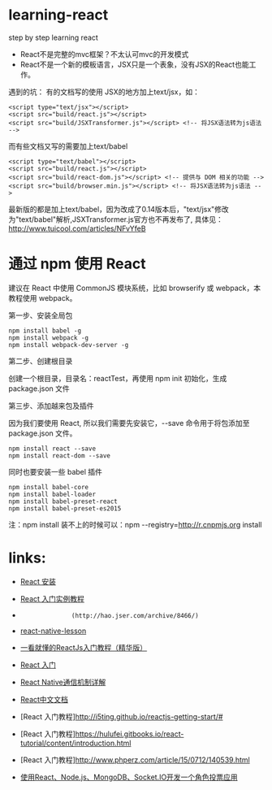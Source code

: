 # learning-react
step by step learning react


+ React不是完整的mvc框架？不太认可mvc的开发模式
+ React不是一个新的模板语言，JSX只是一个表象，没有JSX的React也能工作。

遇到的坑：
有的文档写的使用 JSX的地方加上text/jsx，如：

    <script type="text/jsx"></script>
    <script src="build/react.js"></script>
    <script src="build/JSXTransformer.js"></script> <!-- 将JSX语法转为js语法 -->

而有些文档又写的需要加上text/babel

    <script type="text/babel"></script>
    <script src="build/react.js"></script>
    <script src="build/react-dom.js"></script> <!-- 提供与 DOM 相关的功能 -->
    <script src="build/browser.min.js"></script> <!-- 将JSX语法转为js语法 -->

最新版的都是加上text/babel，因为改成了0.14版本后，"text/jsx"修改为"text/babel"解析,JSXTransformer.js官方也不再发布了, 具体见：http://www.tuicool.com/articles/NFvYfeB

# 通过 npm 使用 React
建议在 React 中使用 CommonJS 模块系统，比如 browserify 或 webpack，本教程使用 webpack。

第一步、安装全局包

	npm install babel -g
	npm install webpack -g
	npm install webpack-dev-server -g

第二步、创建根目录

创建一个根目录，目录名：reactTest，再使用 npm init 初始化，生成 package.json 文件

第三步、添加越来包及插件

因为我们要使用 React, 所以我们需要先安装它，--save 命令用于将包添加至 package.json 文件。

	npm install react --save
	npm install react-dom --save

同时也要安装一些 babel 插件

	npm install babel-core
	npm install babel-loader
	npm install babel-preset-react
	npm install babel-preset-es2015


注：npm install 装不上的时候可以：npm --registry=http://r.cnpmjs.org install



# links:
+ [React 安装](http://www.runoob.com/react/react-install.html)
+ [React 入门实例教程](http://www.ruanyifeng.com/blog/2015/03/react.html)
+					(http://hao.jser.com/archive/8466/)
+ [react-native-lesson](https://github.com/vczero/react-native-lesson)
+ [一看就懂的ReactJs入门教程（精华版）](http://www.cocoachina.com/webapp/20150721/12692.html)
+ [React 入门](http://segmentfault.com/a/1190000002759878)
+ [React Native通信机制详解](http://blog.cnbang.net/tech/2698/)
+ [React中文文档](http://reactjs.cn/react/docs/getting-started.html)
+ [React 入门教程]http://i5ting.github.io/reactjs-getting-start/#
+ [React 入门教程]https://hulufei.gitbooks.io/react-tutorial/content/introduction.html

+ [React 入门教程]http://www.phperz.com/article/15/0712/140539.html
+ [使用React、Node.js、MongoDB、Socket.IO开发一个角色投票应用](http://www.kancloud.cn/kancloud/create-voting-app/63977)